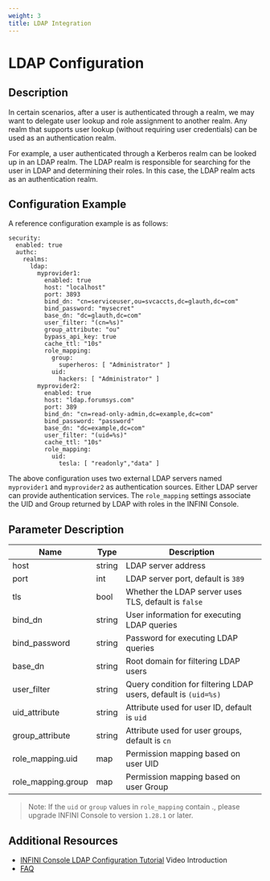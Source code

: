 ```yaml
---
weight: 3
title: LDAP Integration
---
```


# LDAP Configuration

## Description

In certain scenarios, after a user is authenticated through a realm, we may want to delegate user lookup and role assignment to another realm. Any realm that supports user lookup (without requiring user credentials) can be used as an authentication realm.

For example, a user authenticated through a Kerberos realm can be looked up in an LDAP realm. The LDAP realm is responsible for searching for the user in LDAP and determining their roles. In this case, the LDAP realm acts as an authentication realm.

## Configuration Example

A reference configuration example is as follows:

```
security:
  enabled: true
  authc:
    realms:
      ldap:
        myprovider1:
          enabled: true
          host: "localhost"
          port: 3893
          bind_dn: "cn=serviceuser,ou=svcaccts,dc=glauth,dc=com"
          bind_password: "mysecret"
          base_dn: "dc=glauth,dc=com"
          user_filter: "(cn=%s)"
          group_attribute: "ou"
          bypass_api_key: true
          cache_ttl: "10s"
          role_mapping:
            group:
              superheros: [ "Administrator" ]
            uid:
              hackers: [ "Administrator" ]
        myprovider2:
          enabled: true
          host: "ldap.forumsys.com"
          port: 389
          bind_dn: "cn=read-only-admin,dc=example,dc=com"
          bind_password: "password"
          base_dn: "dc=example,dc=com"
          user_filter: "(uid=%s)"
          cache_ttl: "10s"
          role_mapping:
            uid:
              tesla: [ "readonly","data" ]
```

The above configuration uses two external LDAP servers named `myprovider1` and `myprovider2` as authentication sources. Either LDAP server can provide authentication services. The `role_mapping` settings associate the UID and Group returned by LDAP with roles in the INFINI Console.
## Parameter Description

| Name               | Type   | Description                                            |
|--------------------|--------| ----------------------------------------------- |
| host               | string | LDAP server address                               |
| port               | int    | LDAP server port, default is `389`                     |
| tls                | bool   | Whether the LDAP server uses TLS, default is `false` |
| bind_dn            | string | User information for executing LDAP queries                        |
| bind_password      | string | Password for executing LDAP queries                        |
| base_dn            | string | Root domain for filtering LDAP users                            |
| user_filter        | string | Query condition for filtering LDAP users, default is `(uid=%s)`       |
| uid_attribute      | string | Attribute used for user ID, default is `uid`                  |
| group_attribute    | string | Attribute used for user groups, default is `cn`                     |
| role_mapping.uid   | map    | Permission mapping based on user UID                     |
| role_mapping.group | map    | Permission mapping based on user Group                   |

> Note: If the `uid` or `group` values in `role_mapping` contain ., please upgrade INFINI Console to version `1.28.1` or later.

## Additional Resources
* [INFINI Console LDAP Configuration Tutorial](https://www.bilibili.com/video/BV1kj411S74B/) Video Introduction
* [FAQ](https://www.infinilabs.cn/blog/2023/console-ldap-setting/)